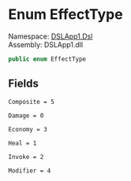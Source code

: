 # <a id="DSLApp1_Dsl_EffectType"></a> Enum EffectType

Namespace: [DSLApp1.Dsl](DSLApp1.Dsl.md)  
Assembly: DSLApp1.dll  

```csharp
public enum EffectType
```

## Fields

`Composite = 5` 

`Damage = 0` 

`Economy = 3` 

`Heal = 1` 

`Invoke = 2` 

`Modifier = 4` 

